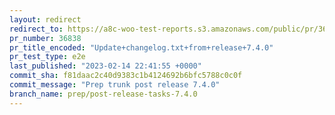```yaml
---
layout: redirect
redirect_to: https://a8c-woo-test-reports.s3.amazonaws.com/public/pr/36838/e2e/index.html
pr_number: 36838
pr_title_encoded: "Update+changelog.txt+from+release+7.4.0"
pr_test_type: e2e
last_published: "2023-02-14 22:41:55 +0000"
commit_sha: f81daac2c40d9383c1b4124692b6bfc5788c0c0f
commit_message: "Prep trunk post release 7.4.0"
branch_name: prep/post-release-tasks-7.4.0
---
```

